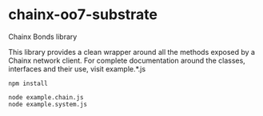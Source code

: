 # chainx-oo7-substrate
Chainx Bonds library

This library provides a clean wrapper around all the methods exposed by a Chainx network client. For complete documentation around the classes, interfaces and their use, visit example.*.js 

```
npm install

node example.chain.js
node example.system.js

```
